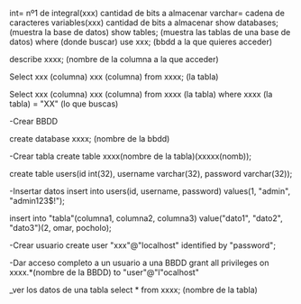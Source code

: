 int= nº1 de integral(xxx) cantidad de bits a almacenar
varchar= cadena de caracteres variables(xxx) cantidad de bits a almacenar
show databases; (muestra la base de datos)
show tables; (muestra las tablas de una base de datos)
where (donde buscar)
use xxx; (bbdd a la que quieres acceder)

describe xxxx; (nombre de la columna a la que acceder)

Select xxx (columna) xxx (columna) from xxxx; (la tabla)



Select xxx (columna) xxx (columna) from xxxx (la tabla) where xxxx (la tabla) = "XX"  (lo que buscas)

-Crear BBDD

create database xxxx; (nombre de la bbdd)

-Crear tabla
create table xxxx(nombre de la tabla)(xxxxx(nomb));

create table users(id int(32), username varchar(32), password varchar(32));


-Insertar datos
insert into users(id, username, password) values(1, "admin", "admin123$!");

insert into "tabla"(columna1, columna2, columna3) value("dato1", "dato2", "dato3")(2, omar, pocholo); 

-Crear usuario
create user "xxx"@"localhost" identified by "password";

-Dar acceso completo a un usuario a una BBDD
grant all privileges on xxxx.*(nombre de la BBDD) to "user"@"l"ocalhost"


_ver los datos de una tabla 
select * from xxxx; (nombre de la tabla)